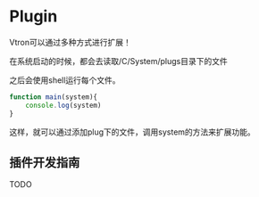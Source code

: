 # Plugin

Vtron可以通过多种方式进行扩展！

在系统启动的时候，都会去读取/C/System/plugs目录下的文件

之后会使用shell运行每个文件。

```js
function main(system){
    console.log(system)
}
```
这样，就可以通过添加plug下的文件，调用system的方法来扩展功能。


## 插件开发指南

TODO